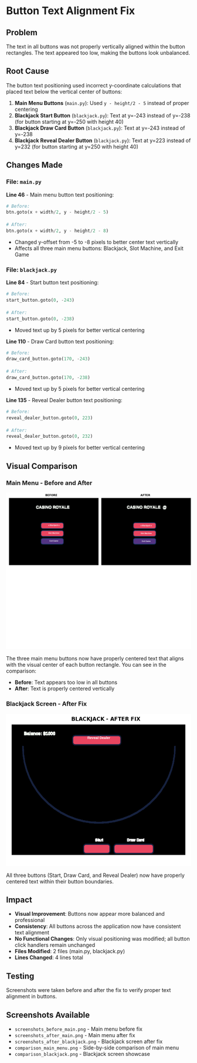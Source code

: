# Button Text Alignment Fix

## Problem
The text in all buttons was not properly vertically aligned within the button rectangles. The text appeared too low, making the buttons look unbalanced.

## Root Cause
The button text positioning used incorrect y-coordinate calculations that placed text below the vertical center of buttons:

1. **Main Menu Buttons** (`main.py`): Used `y - height/2 - 5` instead of proper centering
2. **Blackjack Start Button** (`blackjack.py`): Text at y=-243 instead of y=-238 (for button starting at y=-250 with height 40)
3. **Blackjack Draw Card Button** (`blackjack.py`): Text at y=-243 instead of y=-238
4. **Blackjack Reveal Dealer Button** (`blackjack.py`): Text at y=223 instead of y=232 (for button starting at y=250 with height 40)

## Changes Made

### File: `main.py`
**Line 46** - Main menu button text positioning:
```python
# Before:
btn.goto(x + width/2, y - height/2 - 5)

# After:
btn.goto(x + width/2, y - height/2 - 8)
```
- Changed y-offset from -5 to -8 pixels to better center text vertically
- Affects all three main menu buttons: Blackjack, Slot Machine, and Exit Game

### File: `blackjack.py`
**Line 84** - Start button text positioning:
```python
# Before:
start_button.goto(0, -243)

# After:
start_button.goto(0, -238)
```
- Moved text up by 5 pixels for better vertical centering

**Line 110** - Draw Card button text positioning:
```python
# Before:
draw_card_button.goto(170, -243)

# After:
draw_card_button.goto(170, -238)
```
- Moved text up by 5 pixels for better vertical centering

**Line 135** - Reveal Dealer button text positioning:
```python
# Before:
reveal_dealer_button.goto(0, 223)

# After:
reveal_dealer_button.goto(0, 232)
```
- Moved text up by 9 pixels for better vertical centering

## Visual Comparison

### Main Menu - Before and After
![Main Menu Comparison](comparison_main_menu.png)

The three main menu buttons now have properly centered text that aligns with the visual center of each button rectangle. You can see in the comparison:
- **Before**: Text appears too low in all buttons
- **After**: Text is properly centered vertically

### Blackjack Screen - After Fix
![Blackjack After Fix](comparison_blackjack.png)

All three buttons (Start, Draw Card, and Reveal Dealer) now have properly centered text within their button boundaries.

## Impact
- **Visual Improvement**: Buttons now appear more balanced and professional
- **Consistency**: All buttons across the application now have consistent text alignment
- **No Functional Changes**: Only visual positioning was modified; all button click handlers remain unchanged
- **Files Modified**: 2 files (main.py, blackjack.py)
- **Lines Changed**: 4 lines total

## Testing
Screenshots were taken before and after the fix to verify proper text alignment in buttons.

## Screenshots Available
- `screenshots_before_main.png` - Main menu before fix
- `screenshots_after_main.png` - Main menu after fix
- `screenshots_after_blackjack.png` - Blackjack screen after fix
- `comparison_main_menu.png` - Side-by-side comparison of main menu
- `comparison_blackjack.png` - Blackjack screen showcase

